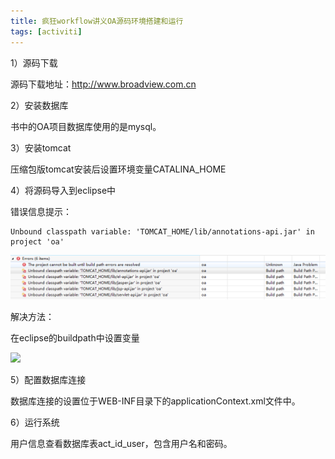 ```yaml
---
title: 疯狂workflow讲义OA源码环境搭建和运行
tags: [activiti]
---
```


1）源码下载

源码下载地址：http://www.broadview.com.cn

2）安装数据库

书中的OA项目数据库使用的是mysql。

3）安装tomcat

压缩包版tomcat安装后设置环境变量CATALINA_HOME

4）将源码导入到eclipse中

错误信息提示：

```
Unbound classpath variable: 'TOMCAT_HOME/lib/annotations-api.jar' in project 'oa'
```

![](/images/book/workflow/oa/oa_buildpath_error.png)

解决方法：

在eclipse的buildpath中设置变量

![](/images/book/workflow/oa/set_buildpath_variable)

5）配置数据库连接

数据库连接的设置位于WEB-INF目录下的applicationContext.xml文件中。

6）运行系统

用户信息查看数据库表act_id_user，包含用户名和密码。